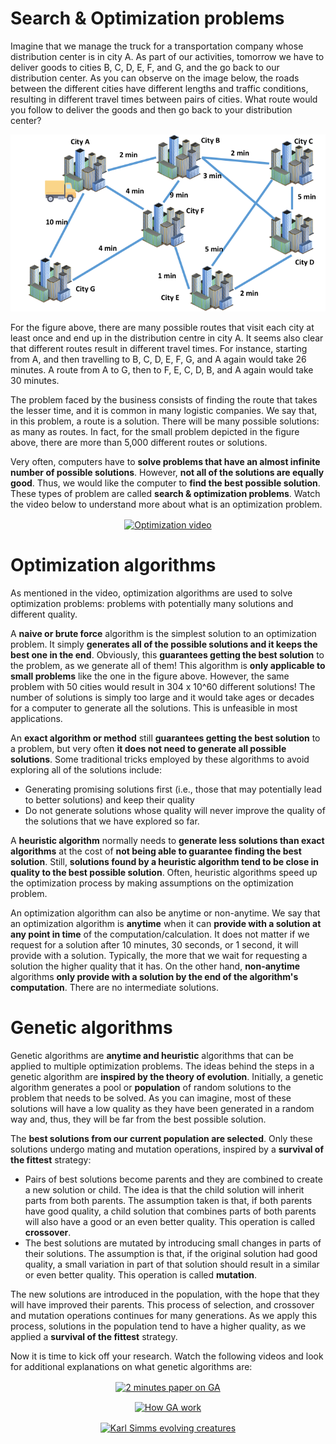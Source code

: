 # Search & Optimization problems

Imagine that we manage the truck for a transportation company whose distribution center is in city A. As part of our activities, tomorrow we have to deliver goods to cities B, C, D, E, F, and G, and the go back to our distribution center. As you can observe on the image below,  the roads between the different cities have different lengths and traffic conditions, resulting in different travel times between pairs of cities. What route would you follow to deliver the goods and then go back to your distribution center?

<p align="center">
  <img src="https://github.com/vicsana1/AIJigsaw/raw/master/tsp.png">
</p>

For the figure above, there are many possible routes that visit each city at least once and end up in the distribution centre in city A. It seems also clear that different routes result in different travel times. For instance, starting from A, and then travelling to B, C, D, E, F, G, and A again would take 26 minutes. A route from A to G, then to F, E, C, D, B, and A again would take 30 minutes.

The problem faced by the business consists of finding the route that takes the lesser time, and it is common in many logistic companies. We say that, in this problem, a route is a solution. There will be many possible solutions: as many as routes. In fact, for the small problem depicted in the figure above, there are more than 5,000 different routes or solutions.

Very often, computers have to **solve problems that have an almost infinite number of possible solutions**. However, **not all of the solutions are equally good**. Thus, we would like the computer to **find the best possible solution**. These types of problem are called **search & optimization problems**. Watch the video below to understand more about what is an optimization problem.

<p align="center">
<a href="https://www.youtube.com/watch?v=Q2dewZweAtU"><img align="center" src="https://img.youtube.com/vi/Q2dewZweAtU/0.jpg" alt="Optimization video"></a>
</p>

# Optimization algorithms
As mentioned in the video, optimization algorithms are used to solve optimization problems: problems with potentially many solutions and different quality. 

A **naive or brute force** algorithm is the simplest solution to an optimization problem. It simply **generates all of the possible solutions and it keeps the best one in the end**. Obviously, this **guarantees getting the best solution** to the problem, as we generate all of them! This algorithm is **only applicable to small problems** like the one in the figure above. However, the same problem with 50 cities would result in 304 x 10^60 different solutions! The number of solutions is simply too large and it would take ages or decades for a computer to generate all the solutions. This is unfeasible in most applications.

An **exact algorithm or method** still **guarantees getting the best solution** to a problem, but very often **it does not need to generate all possible solutions**. Some traditional tricks employed by these algorithms to avoid exploring all of the solutions include:
- Generating promising solutions first (i.e., those that may potentially lead to better solutions) and keep their quality
- Do not generate solutions whose quality will never improve the quality of the solutions that we have explored so far.

A **heuristic algorithm** normally needs to **generate less solutions than exact algorithms** at the cost of **not being able to guarantee finding the best solution**. Still, **solutions found by a heuristic algorithm tend to be close in quality to the best possible solution**. Often, heuristic algorithms speed up the optimization process by making assumptions on the optimization problem.

An optimization algorithm can also be anytime or non-anytime. We say that an optimization algorithm is **anytime** when it can **provide with a solution at any point in time** of the computation/calculation. It does not matter if we request for a solution after 10 minutes, 30 seconds, or 1 second, it will provide with a solution. Typically, the more that we wait for requesting a solution the higher quality that it has. On the other hand, **non-anytime** algorithms **only provide with a solution by the end of the algorithm's computation**. There are no intermediate solutions.

# Genetic algorithms
Genetic algorithms are **anytime and heuristic** algorithms that can be applied to multiple optimization problems. The ideas behind the steps in a genetic algorithm are **inspired by the theory of evolution**. Initially, a genetic algorithm generates a pool or **population** of random solutions to the problem that needs to be solved. As you can imagine, most of these solutions will have a low quality as they have been generated in a random way and, thus, they will be far from the best possible solution.

The **best solutions from our current population are selected**. Only these solutions undergo mating and mutation operations, inspired by a **survival of the fittest** strategy:
- Pairs of best solutions become parents and they are combined to create a new solution or child. The idea is that the child solution will inherit parts from both parents. The assumption taken is that, if both parents have good quality, a child solution that combines parts of both parents will also have a good or an even better quality. This operation is called **crossover**.
- The best solutions are mutated by introducing small changes in parts of their solutions. The assumption is that, if the original solution had good quality, a small variation in part of that solution should result in a similar or even better quality. This operation is called **mutation**.

The new solutions are introduced in the population, with the hope that they will have improved their parents. This process of selection, and crossover and mutation operations continues for many generations. As we apply this process, solutions in the population tend to have a higher quality, as we applied a **survival of the fittest** strategy.

Now it is time to kick off your research. Watch the following videos and look for additional explanations on what genetic algorithms are:

<p align="center">
<a href="https://www.youtube.com/watch?v=ziMHaGQJuSI"><img align="center" src="https://img.youtube.com/vi/ziMHaGQJuSI/0.jpg" alt="2 minutes paper on GA"></a>
</p>
<p align="center">
<a href="https://www.youtube.com/watch?v=cxweR4i0ejA"><img align="center" src="https://img.youtube.com/vi/cxweR4i0ejA/0.jpg" alt="How GA work"></a>
</p>
<p align="center">
<a href="https://www.youtube.com/watch?v=bBt0imn77Zg"><img align="center" src="https://img.youtube.com/vi/bBt0imn77Zg/0.jpg" alt="Karl Simms evolving creatures"></a>
</p>





